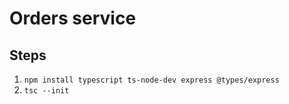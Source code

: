 # Orders service

## Steps

1. `npm install typescript ts-node-dev express @types/express`
1. `tsc --init`
